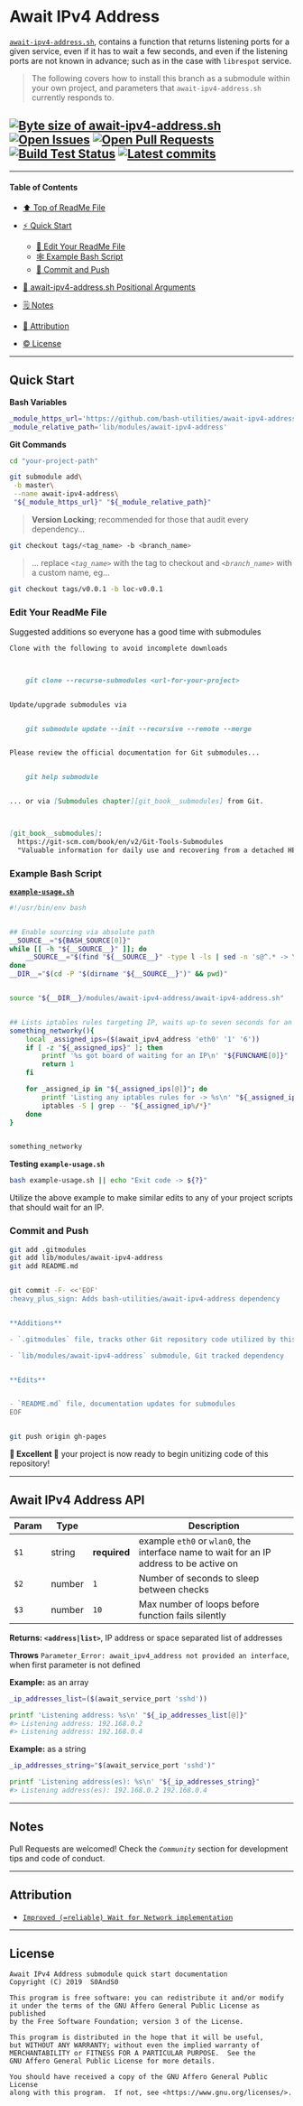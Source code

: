 # Await IPv4 Address
[heading__title]:
  #await-ipv4-address
  "&#x2B06; Top of this page"


[`await-ipv4-address.sh`][await_ipv4_address__master__source_code], contains a function that returns listening ports for a given service, even if it has to wait a few seconds, and even if the listening ports are not known in advance; such as in the case with `librespot` service.


> The following covers how to install this branch as a submodule within your own project, and parameters that `await-ipv4-address.sh` currently responds to.


## [![Byte size of await-ipv4-address.sh][badge__master__await_ipv4_address__source_code]][await_ipv4_address__master__source_code] [![Open Issues][badge__issues__await_ipv4_address]][issues__await_ipv4_address] [![Open Pull Requests][badge__pull_requests__await_ipv4_address]][pull_requests__await_ipv4_address] [![Build Test Status][badge__travis_ci__await_ipv4_address]][travis_ci__await_ipv4_address] [![Latest commits][badge__commits__await_ipv4_address__master]][commits__await_ipv4_address__master]



------


#### Table of Contents


- [&#x2B06; Top of ReadMe File][heading__title]

- [:zap: Quick Start][heading__quick_start]

  - [:memo: Edit Your ReadMe File][heading__edit_your_readme_file]
  - [&#x1F578; Example Bash Script][heading__example_bash_script]
  - [:floppy_disk: Commit and Push][heading__commit_and_push]

- [:scroll: await-ipv4-address.sh Positional Arguments][heading__api]

- [&#x1F5D2; Notes][notes]

- [:card_index: Attribution][heading__attribution]

- [:copyright: License][heading__license]


------


## Quick Start
[heading__quick_start]:
  #quick-start
  "&#9889; ...well as quick as it may get with things like this"


**Bash Variables**


```Bash
_module_https_url='https://github.com/bash-utilities/await-ipv4-address.git'
_module_relative_path='lib/modules/await-ipv4-address'
```


**Git Commands**


```Bash
cd "your-project-path"

git submodule add\
 -b master\
 --name await-ipv4-address\
 "${_module_https_url}" "${_module_relative_path}"
```


> **Version Locking**; recommended for those that audit every dependency...


```Bash
git checkout tags/<tag_name> -b <branch_name>
```


> ... replace _`<tag_name>`_ with the tag to checkout and _`<branch_name>`_ with a custom name, eg...


```Bash
git checkout tags/v0.0.1 -b loc-v0.0.1
```


### Edit Your ReadMe File
[heading__edit_your_readme_file]:
  #edit-your-readme-file
  "&#x1F4DD; Suggested additions so everyone has a good time with submodules"


Suggested additions so everyone has a good time with submodules


```MarkDown
Clone with the following to avoid incomplete downloads



    git clone --recurse-submodules <url-for-your-project>


Update/upgrade submodules via


    git submodule update --init --recursive --remote --merge


Please review the official documentation for Git submodules...


    git help submodule


... or via [Submodules chapter][git_book__submodules] from Git.



[git_book__submodules]:
  https://git-scm.com/book/en/v2/Git-Tools-Submodules
  "Valuable information for daily use and recovering from a detached HEAD"
```


### Example Bash Script
[heading__example_bash_script]:
  #example-bash-script
  "&#x1F578; Source and utilize await_ipv4_address features"


[**`example-usage.sh`**][branch_example__example_usage]


```Bash
#!/usr/bin/env bash


## Enable sourcing via absolute path
__SOURCE__="${BASH_SOURCE[0]}"
while [[ -h "${__SOURCE__}" ]]; do
    __SOURCE__="$(find "${__SOURCE__}" -type l -ls | sed -n 's@^.* -> \(.*\)@\1@p')"
done
__DIR__="$(cd -P "$(dirname "${__SOURCE__}")" && pwd)"


source "${__DIR__}/modules/await-ipv4-address/await-ipv4-address.sh"


## Lists iptables rules targeting IP, waits up-to seven seconds for an IP on eth0 interface
something_networky(){
    local _assigned_ips=($(await_ipv4_address 'eth0' '1' '6'))
    if [ -z "${_assigned_ips}" ]; then
        printf '%s got board of waiting for an IP\n' "${FUNCNAME[0]}"
        return 1
    fi

    for _assigned_ip in "${_assigned_ips[@]}"; do
        printf 'Listing any iptables rules for -> %s\n' "${_assigned_ip%/*}"
        iptables -S | grep -- "${_assigned_ip%/*}"
    done
}


something_networky
```


**Testing `example-usage.sh`**


```Bash
bash example-usage.sh || echo "Exit code -> ${?}"
```


Utilize the above example to make similar edits to any of your project scripts that should wait for an IP.


### Commit and Push
[heading__commit_and_push]:
  #commit-and-push
  "&#x1F4BE; And congratulate yourself on not having to write something similar!"



```Bash
git add .gitmodules
git add lib/modules/await-ipv4-address
git add README.md


git commit -F- <<'EOF'
:heavy_plus_sign: Adds bash-utilities/await-ipv4-address dependency


**Additions**

- `.gitmodules` file, tracks other Git repository code utilized by this project

- `lib/modules/await-ipv4-address` submodule, Git tracked dependency


**Edits**


- `README.md` file, documentation updates for submodules
EOF


git push origin gh-pages
```


**:tada: Excellent :tada:** your project is now ready to begin unitizing code of this repository!


___


## Await IPv4 Address API
[heading__api]:
  #await-ipv4-address-api
  "&#x1F4DC; The incantations that await_ipv4_address function understands"


| Param | Type |  | Description |
|---|---|---|---|
| `$1` | string | **required** | example `eth0` or `wlan0`, the interface name to wait for an IP address to be active on |
| `$2` | number | `1` | Number of seconds to sleep between checks |
| `$3` | number | `10` | Max number of loops before function fails silently |


**Returns: `<address|list>`**, IP address or space separated list of addresses


**Throws** `Parameter_Error: await_ipv4_address not provided an interface`, when first parameter is not defined


**Example:** as an array


```Bash
_ip_addresses_list=($(await_service_port 'sshd'))

printf 'Listening address: %s\n' "${_ip_addresses_list[@]}"
#> Listening address: 192.168.0.2
#> Listening address: 192.168.0.4
```


**Example:** as a string


```Bash
_ip_addresses_string="$(await_service_port 'sshd')"

printf 'Listening address(es): %s\n' "${_ip_addresses_string}"
#> Listening address(es): 192.168.0.2 192.168.0.4
```


___


## Notes
[notes]:
  #notes
  "&#x1F5D2; Additional notes and links that may be worth clicking in the future"


Pull Requests are welcomed! Check the _`Community`_ section for development tips and code of conduct.


___


## Attribution
[heading__attribution]:
  #attribution
  "&#x1F4C7; Resources that where helpful in building this project so far."


- [`Improved (=reliable) Wait for Network implementation`](https://www.raspberrypi.org/forums/viewtopic.php?t=187225)


___


## License
[heading__license]:
  #license
  "&#x00A9; Legal bits of Open Source software"


```
Await IPv4 Address submodule quick start documentation
Copyright (C) 2019  S0AndS0

This program is free software: you can redistribute it and/or modify
it under the terms of the GNU Affero General Public License as published
by the Free Software Foundation; version 3 of the License.

This program is distributed in the hope that it will be useful,
but WITHOUT ANY WARRANTY; without even the implied warranty of
MERCHANTABILITY or FITNESS FOR A PARTICULAR PURPOSE.  See the
GNU Affero General Public License for more details.

You should have received a copy of the GNU Affero General Public License
along with this program.  If not, see <https://www.gnu.org/licenses/>.
```



[badge__travis_ci__await_ipv4_address]:
  https://img.shields.io/travis/bash-utilities/await-ipv4-address/example.svg

[travis_ci__await_ipv4_address]:
  https://travis-ci.com/bash-utilities/await-ipv4-address
  "&#x1F6E0; Automated tests and build logs"


[branch_example__example_usage]:
  https://github.com/bash-utilities/await-ipv4-address/blob/example/example-usage.sh
  "Bash script that shows some ways of utilizing code from the master branch of this repository"


[badge__commits__await_ipv4_address__master]:
  https://img.shields.io/github/last-commit/bash-utilities/await-ipv4-address/master.svg

[commits__await_ipv4_address__master]:
  https://github.com/bash-utilities/await-ipv4-address/commits/master
  "&#x1F4DD; History of changes on this branch"


[await_ipv4_address__community]:
  https://github.com/bash-utilities/await-ipv4-address/community
  "&#x1F331; Dedicated to functioning code"


[await_ipv4_address__example_branch]:
  https://github.com/bash-utilities/await-ipv4-address/tree/example
  "If it lurches, it lives"


[badge__issues__await_ipv4_address]:
  https://img.shields.io/github/issues/bash-utilities/await-ipv4-address.svg

[issues__await_ipv4_address]:
  https://github.com/bash-utilities/await-ipv4-address/issues
  "&#x2622; Search for and _bump_ existing issues or open new issues for project maintainer to address."


[badge__pull_requests__await_ipv4_address]:
  https://img.shields.io/github/issues-pr/bash-utilities/await-ipv4-address.svg

[pull_requests__await_ipv4_address]:
  https://github.com/bash-utilities/await-ipv4-address/pulls
  "&#x1F3D7; Pull Request friendly, though please check the Community guidelines"


[badge__master__await_ipv4_address__source_code]:
  https://img.shields.io/github/size/bash-utilities/await-ipv4-address/await-ipv4-address.sh.svg?label=await-ipv4-address.sh

[await_ipv4_address__master__source_code]:
  https://github.com/bash-utilities/await-ipv4-address/blob/master/await-ipv4-address.sh
  "&#x2328; Project source code!"
